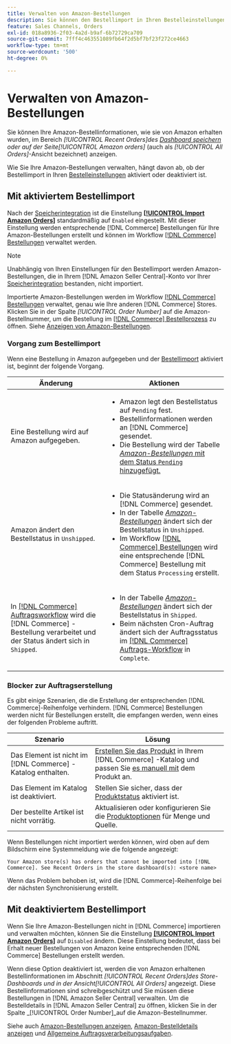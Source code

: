 ```yaml
---
title: Verwalten von Amazon-Bestellungen
description: Sie können den Bestellimport in Ihren Bestelleinstellungen aktivieren, um Ihre Amazon-Bestellungen einfacher über Ihren Commerce-Administrator zu verwalten.
feature: Sales Channels, Orders
exl-id: 018a8936-2f03-4a2d-b9af-6b72729ca709
source-git-commit: 7fff4c463551089fb64f2d5bf7bf23f272ce4663
workflow-type: tm+mt
source-wordcount: '500'
ht-degree: 0%

---
```


# Verwalten von Amazon-Bestellungen

Sie können Ihre Amazon-Bestellinformationen, wie sie von Amazon erhalten wurden, im Bereich _[!UICONTROL Recent Orders]_des [Dashboard speichern](./amazon-store-dashboard.md) oder auf der Seite_[!UICONTROL Amazon orders]_ (auch als _[!UICONTROL All Orders]_-Ansicht bezeichnet) anzeigen.

Wie Sie Ihre Amazon-Bestellungen verwalten, hängt davon ab, ob der Bestellimport in Ihren [Bestelleinstellungen](./order-settings.md#configure-order-settings) aktiviert oder deaktiviert ist.

## Mit aktiviertem Bestellimport

Nach der [Speicherintegration](./store-integration.md) ist die Einstellung [**[!UICONTROL Import Amazon Orders]**](./order-settings.md#configure-order-settings) standardmäßig auf `Enabled` eingestellt. Mit dieser Einstellung werden entsprechende [!DNL Commerce] Bestellungen für Ihre Amazon-Bestellungen erstellt und können im Workflow [[!DNL Commerce] Bestellungen](https://experienceleague.adobe.com/docs/commerce-admin/stores-sales/order-management/orders/orders.html) verwaltet werden.

>[!NOTE]
>
>Unabhängig von Ihren Einstellungen für den Bestellimport werden Amazon-Bestellungen, die in Ihrem [!DNL Amazon Seller Central]-Konto vor Ihrer [Speicherintegration](./store-integration.md) bestanden, nicht importiert.

Importierte Amazon-Bestellungen werden im Workflow [[!DNL Commerce] Bestellungen](https://experienceleague.adobe.com/docs/commerce-admin/stores-sales/order-management/orders/orders.html) verwaltet, genau wie Ihre anderen [!DNL Commerce] Stores. Klicken Sie in der Spalte *[!UICONTROL Order Number]* auf die Amazon-Bestellnummer, um die Bestellung im [[!DNL Commerce] Bestellprozess](https://experienceleague.adobe.com/docs/commerce-admin/stores-sales/order-management/orders/order-processing.html#process-an-order#order-view-descriptions) zu öffnen. Siehe [Anzeigen von Amazon-Bestellungen](./amazon-orders-all.md).

### Vorgang zum Bestellimport

Wenn eine Bestellung in Amazon aufgegeben und der [Bestellimport](./order-settings.md) aktiviert ist, beginnt der folgende Vorgang.

| Änderung | Aktionen |
|----------------------------------------------------------------------------------------------------------------------------------------------------------------------------------------------------------------------------|------------------------------------------------------------------------------------------------------------------------------------------------------------------------------------------------------------------------------------------------------------------------------------------------------------------------------------------------------------------------------------------------------------------|
| Eine Bestellung wird auf Amazon aufgegeben. | <ul><li>Amazon legt den Bestellstatus auf `Pending` fest.</li><li>Bestellinformationen werden an [!DNL Commerce] gesendet.</li><li>Die Bestellung wird der Tabelle [_Amazon-Bestellungen_ mit dem Status `Pending` hinzugefügt.](./amazon-orders-all.md)</li></ul> |
| Amazon ändert den Bestellstatus in `Unshipped`. | <ul><li>Die Statusänderung wird an [!DNL Commerce] gesendet.</li><li>In der Tabelle [_Amazon-Bestellungen_](./amazon-orders-all.md) ändert sich der Bestellstatus in `Unshipped`.</li><li>Im Workflow [[!DNL Commerce] Bestellungen](https://experienceleague.adobe.com/docs/commerce-admin/stores-sales/order-management/orders/orders.html) wird eine entsprechende [!DNL Commerce] Bestellung mit dem Status `Processing` erstellt.</li></ul> |
| In [[!DNL Commerce] Auftragsworkflow](https://experienceleague.adobe.com/docs/commerce-admin/stores-sales/order-management/orders/orders.html) wird die [!DNL Commerce] -Bestellung verarbeitet und der Status ändert sich in `Shipped`. | <ul><li>In der Tabelle [_Amazon-Bestellungen_](./amazon-orders-all.md) ändert sich der Bestellstatus in `Shipped`.</li><li>Beim nächsten Cron-Auftrag ändert sich der Auftragsstatus im [[!DNL Commerce] Auftrags-Workflow](https://experienceleague.adobe.com/docs/commerce-admin/stores-sales/order-management/orders/orders.html) in `Complete`.</li></ul> |

### Blocker zur Auftragserstellung

Es gibt einige Szenarien, die die Erstellung der entsprechenden [!DNL Commerce]-Reihenfolge verhindern. [!DNL Commerce] Bestellungen werden nicht für Bestellungen erstellt, die empfangen werden, wenn eines der folgenden Probleme auftritt.

| Szenario | Lösung |
|---------------------------------------------------------|----------------------------------------------------------------------------------------------------------------------------------------------------------------------------------|
| Das Element ist nicht im [!DNL Commerce] -Katalog enthalten. | [Erstellen Sie das Produkt](./creating-assigning-catalog-products.md) in Ihrem [!DNL Commerce] -Katalog und passen Sie [es manuell mit](./creating-assigning-catalog-products.md) dem Produkt an. |
| Das Element im Katalog ist deaktiviert. | Stellen Sie sicher, dass der [Produktstatus](https://experienceleague.adobe.com/docs/commerce-admin/inventory/configuration/product-options.html) aktiviert ist. |
| Der bestellte Artikel ist nicht vorrätig. | Aktualisieren oder konfigurieren Sie die [Produktoptionen](https://experienceleague.adobe.com/docs/commerce-admin/inventory/configuration/product-options.html) für Menge und Quelle. |

Wenn Bestellungen nicht importiert werden können, wird oben auf dem Bildschirm eine Systemmeldung wie die folgende angezeigt:

`Your Amazon store(s) has orders that cannot be imported into [!DNL Commerce]. See Recent Orders in the store dashboard(s): <store name>`

Wenn das Problem behoben ist, wird die [!DNL Commerce]-Reihenfolge bei der nächsten Synchronisierung erstellt.

## Mit deaktiviertem Bestellimport

Wenn Sie Ihre Amazon-Bestellungen nicht in [!DNL Commerce] importieren und verwalten möchten, können Sie die Einstellung [**[!UICONTROL Import Amazon Orders]**](./order-settings.md#configure-order-settings) auf `Disabled` ändern. Diese Einstellung bedeutet, dass bei Erhalt neuer Bestellungen von Amazon keine entsprechenden [!DNL Commerce] Bestellungen erstellt werden.

Wenn diese Option deaktiviert ist, werden die von Amazon erhaltenen Bestellinformationen im Abschnitt _[!UICONTROL Recent Orders]_des Store-Dashboards und in der Ansicht_[!UICONTROL All Orders]_ angezeigt. Diese Bestellinformationen sind schreibgeschützt und Sie müssen diese Bestellungen in [!DNL Amazon Seller Central] verwalten. Um die Bestelldetails in [!DNL Amazon Seller Central] zu öffnen, klicken Sie in der Spalte _[!UICONTROL Order Number]_auf die Amazon-Bestellnummer.

Siehe auch [Amazon-Bestellungen anzeigen](./amazon-orders-all.md), [Amazon-Bestelldetails anzeigen](./amazon-order-details.md) und [Allgemeine Auftragsverarbeitungsaufgaben](./common-order-processing.md).
